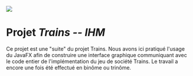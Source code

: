 ![](ressources/logo.jpeg)

# Projet _Trains -- IHM_

Ce projet est une "suite" du projet Trains. 
Nous avons ici pratiqué l'usage du JavaFX afin de construire une interface graphique communiquant avec le code entier de l'implémentation du jeu de société Trains.
Le travail a encore une fois été effectué en binôme ou trinôme.
